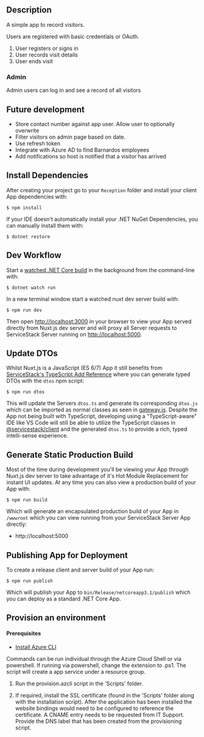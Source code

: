 ## Description

A simple app to record visitors. 

Users are registered with basic credentials or OAuth. 

1. User registers or signs in
2. User records visit details
3. User ends visit

### Admin

Admin users can log in and see a record of all visitors

## Future development

* Store contact number against app user. Allow user to optionally overwrite
* Filter visitors on admin page based on date. 
* Use refresh token
* Integrate with Azure AD to find Barnardos employees
* Add notifications so host is notified that a visitor has arrived 

## Install Dependencies

After creating your project go to your `Reception` folder and install your client App dependencies with:

    $ npm install

If your IDE doesn't automatically install your .NET NuGet Dependencies, you can manually install them with:

    $ dotnet restore

## Dev Workflow

Start a [watched .NET Core build](https://docs.servicestack.net/templates-websites#watched-net-core-builds) in the background from the command-line with:

    $ dotnet watch run

In a new terminal window start a watched nuxt dev server build with:

    $ npm run dev

Then open [http://localhost:3000](http://localhost:3000) in your browser to view your App served directly from Nuxt.js dev server and will proxy all Server requests to ServiceStack Server running on [http://localhost:5000](http://localhost:5000).

## Update DTOs

Whilst Nuxt.js is a JavaScript (ES 6/7) App it still benefits from [ServiceStack's TypeScript Add Reference](https://docs.servicestack.net/typescript-add-servicestack-reference) where you can generate typed DTOs with the `dtos` npm script:

    $ npm run dtos

This will update the Servers `dtos.ts` and generate its corresponding `dtos.js` which can be imported as normal classes as seen in 
[gateway.js](https://github.com/NetCoreTemplates/vue-nuxt/blob/master/Reception/src/shared/gateway.js#L3). Despite the App not being built with TypeScript, developing using a "TypeScript-aware" IDE like VS Code will still be able to utilize the TypeScript classes in [@servicestack/client](https://github.com/ServiceStack/servicestack-client) and the generated `dtos.ts` to provide a rich, typed intelli-sense experience.

## Generate Static Production Build

Most of the time during development you'll be viewing your App through Nuxt.js dev server to take advantage of it's Hot Module Replacement for instant UI updates. At any time you can also view a production build of your App with:

    $ npm run build

Which will generate an encapsulated production build of your App in `/wwwroot` which you can view running from your ServiceStack Server App directly:

 - http://localhost:5000

## Publishing App for Deployment

To create a release client and server build of your App run:

    $ npm run publish

Which will publish your App to `bin/Release/netcoreapp3.1/publish` which you can deploy as a standard .NET Core App.


## Provision an environment

#### Prerequisites
* [Install Azure CLI](https://docs.microsoft.com/en-us/cli/azure/install-azure-cli?view=azure-cli-latest)

Commands can be run individual through the Azure Cloud Shell or via powershell. If running via powershell, change the extension to .ps1.
The script will create a app service under a resource group.

1. Run the provision.azcli script in the 'Scripts' folder. 

2. If required, install the SSL certificate (found in the 'Scripts' folder along with the installation script). After the application has been installed the website bindings would need to be configured to reference the certificate. A CNAME entry needs to be requested from IT Support. Provide the DNS label that has been created from the provisioning script.